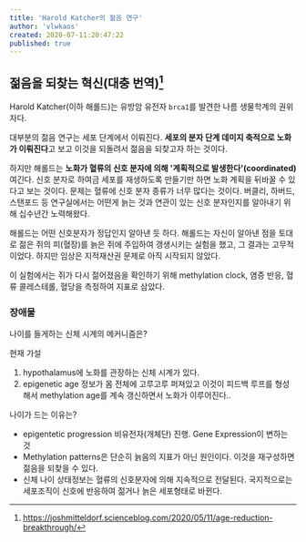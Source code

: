 ```yaml
---
title: 'Harold Katcher의 젊음 연구'
author: 'vlwkaos'
created: 2020-07-11:20:47:22
published: true
---
```


## 젊음을 되찾는 혁신(대충 번역)[^1]

Harold Katcher(이하 해롤드)는 유방암 유전자 `brca1`를 발견한 나름 생물학계의 권위자다.  

대부분의 젊음 연구는 세포 단계에서 이뤄진다. **세포의 분자 단계 데미지 축적으로 노화가 이뤄진다**고 보고 이것을 되돌려서 젊음을 되찾고자 하는 것이다.

하지만 해롤드는 **노화가 혈류의 신호 분자에 의해 '계획적으로 발생한다'(coordinated)** 여긴다. 신호 분자로 하여금 세포를 재생하도록 만들기만 하면 노화 계획을 뒤바꿀 수 있다고 보는 것이다. 문제는 혈류에 신호 분자 종류가 너무 많다는 것이다. 버클리, 하버드, 스탠포드 등 연구실에서는 어떤게 늙는 것과 연관이 있는 신호 분자인지를 알아내기 위해 십수년간 노력해왔다.

해롤드는 어떤 신호분자가 정답인지 알아낸 듯 하다. 해롤드는 자신이 알아낸 점을 토대로 젊은 쥐의 피(혈장)를 늙은 쥐에 주입하여 갱생시키는 실험을 했고, 그 결과는 고무적이었다. 하지만 임상은 지적재산권 문제로 아직 시작되지 않았다.

이 실험에서는 쥐가 다시 젊어졌음을 확인하기 위해 methylation clock, 염증 반응, 혈류 콜레스테롤, 혈당을 측정하여 지표로 삼았다.

### 장애물

나이를 들게하는 신체 시계의 메커니즘은?
  
현재 가설

1. hypothalamus에 노화를 관장하는 신체 시계가 있다. 
2. epigenetic age 정보가 몸 전체에 고루고루 퍼져있고 이것이 피드백 루프를 형성해서 methylation age를 계속 갱신하면서 노화가 이루어진다..

나이가 드는 이유는?

- epigentetic progression 비유전자(개체단) 진행. Gene Expression이 변하는 것
- Methylation patterns은 단순히 늙음의 지표가 아닌 원인이다. 이것을 재구성하면 젊음을 되찾을 수 있다.
- 신체 나이 상태정보는 혈류의 신호분자에 의해 지속적으로 전달된다. 국지적으로는 세포조직이 신호에 반응하여 젊거나 늙은 세포형태로 바뀐다.


[^1]: https://joshmitteldorf.scienceblog.com/2020/05/11/age-reduction-breakthrough/
